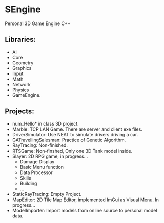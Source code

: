 # SEngine
Personal 3D Game Engine
C++

## Libraries:
- AI
- Core
- Geometry
- Graphics
- Input
- Math
- Network
- Physics
- GameEngine.

## Projects:
- num_Hello* in class 3D project.
- Marble: TCP LAN Game. There are server and client exe files.
- DriverSimulator: Use NEAT to simulate drivers driving a car.
- GATravellingSalesman: Practice of Genetic Algorithm.
- RayTracing: Non-finished.
- RTSGame: Non-finshed, Only one 3D Tank model inside.
- Slayer: 2D RPG game, in progress...
  - Damage Display
  - Basic Menu function
  - Data Processor
  - Skills
  - Building
  - ...
- StaticRayTracing: Empty Project.
- MapEditor: 2D Tile Map Editor, implemented ImGui as Visual Menu. In progress...
- ModelImporter: Import models from online source to personal model data.
